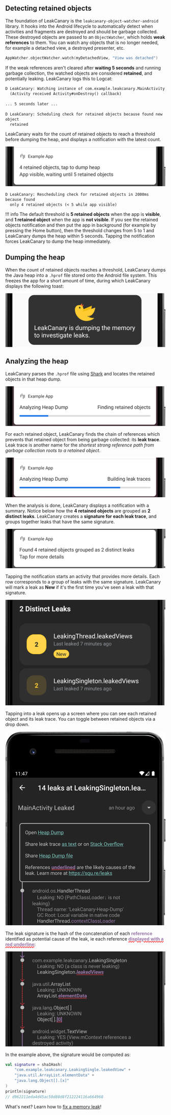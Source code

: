 ## Detecting retained objects

The foundation of LeakCanary is the `leakcanary-object-watcher-android` library. It hooks into the Android lifecycle to automatically detect when activities and fragments are destroyed and should be garbage collected. These destroyed objects are passed to an `ObjectWatcher`, which holds **weak references** to them. You can watch any objects that is no longer needed, for example a detached view, a destroyed presenter, etc.

```kotlin
AppWatcher.objectWatcher.watch(myDetachedView, "View was detached")
```

If the weak references aren't cleared after **waiting 5 seconds** and running garbage collection, the watched objects are considered **retained**, and potentially leaking. LeakCanary logs this to Logcat:

```
D LeakCanary: Watching instance of com.example.leakcanary.MainActivity
  (Activity received Activity#onDestroy() callback) 

... 5 seconds later ...

D LeakCanary: Scheduling check for retained objects because found new object
  retained
```

LeakCanary waits for the count of retained objects to reach a threshold before dumping the heap, and displays a notification with the latest count.

![notification](images/retained-notification.png)

```
D LeakCanary: Rescheduling check for retained objects in 2000ms because found
  only 4 retained objects (< 5 while app visible)
```

!!! info
    The default threshold is **5 retained objects** when the app is **visible**, and **1 retained object** when the app is **not visible**. If you see the retained objects notification and then put the app in background (for example by pressing the Home button), then the threshold changes from 5 to 1 and LeakCanary dumps the heap within 5 seconds. Tapping the notification forces LeakCanary to dump the heap immediately.

## Dumping the heap

When the count of retained objects reaches a threshold, LeakCanary dumps the Java heap into a `.hprof` file stored onto the Android file system. This freezes the app for a short amount of time, during which LeakCanary displays the following toast:

![toast](images/dumping-toast.png)

## Analyzing the heap

LeakCanary parses the `.hprof` file using [Shark](shark.md) and locates the retained objects in that heap dump.

![done](images/finding-retained-notification.png)

For each retained object, LeakCanary finds the chain of references which prevents that retained object from being garbage collected: its **leak trace**. Leak trace is another name for the *shortest strong reference path from garbage collection roots to a retained object*. 

![done](images/building-leak-traces-notification.png)

When the analysis is done, LeakCanary displays a notification with a summary. Notice below how the **4 retained objects** are grouped as **2 distinct leaks**. LeakCanary creates a **signature for each leak trace**, and groups together leaks that have the same signature.

![done](images/analysis-done.png)

Tapping the notification starts an activity that provides more details. Each row corresponds to a group of leaks with the same signature. LeakCanary will mark a leak as **New** if it's the first time you've seen a leak with that signature.

![toast](images/heap-dump.png)

Tapping into a leak opens up a screen where you can see each retained object and its leak trace. You can toggle between retained objects via a drop down.

![toast](images/leak-screen.png)

The leak signature is the hash of the concatenation of each **<span style="color: #9976a8;">reference</span>** identified as potential cause of the leak, ie each reference **<span style="text-decoration: underline; text-decoration-color: red; text-decoration-style: wavy; color: #9976a8;">displayed with a red underline</span>**:

![toast](images/signature.png)

In the example above, the signature would be computed as:

```kotlin
val signature = sha1Hash(
    "com.example.leakcanary.LeakingSingle.leakedView" +
    "java.util.ArrayList.elementData" +
    "java.lang.Object[].[x]"
)
println(signature)
// d962211eda4d45ac50d88d8f212224116a664968
```

What's next? Learn how to [fix a memory leak](fundamentals-fixing-a-memory-leak.md)!